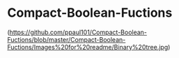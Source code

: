 # Compact-Boolean-Fuctions
(https://github.com/ppaul101/Compact-Boolean-Fuctions/blob/master/Compact-Boolean-Fuctions/Images%20for%20readme/Binary%20tree.jpg)
